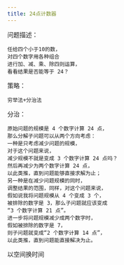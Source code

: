 ```yaml
---
title: 24点计数器
---
```


问题描述：
    
    任给四个小于10的数，
    对四个数字用各种组合
    进行加、减、乘、除四则运算，
    看看结果是否能等于 24？



策略：
    
    穷举法+分治法

分治：
    
    原始问题的规模是 4 个数字计算 24 点，
    那么分解子问题可以从两个方向考虑：
    一种是只考虑减少问题的规模，
    对于这个问题来说，
    减少规模不就是变成 3 个数字计算 24 点吗？
    然后再减少为两个数字计算 24 点，
    以此类推，直到问题能够直接求解为止；
    另一种是在减少问题规模的同时，
    调整结果的范围，同样，对这个问题来说，
    假如说我将问题规模从 4 个变成 3 个，
    被排除的数字是 3，那么子问题就应该变成
    “3 个数字计算 21 点”。
    进一步将问题规模减少成两个数字时，
    假如被排除的数字是 7，
    则子问题就变成“2 个数字计算 14 点”，
    以此类推，直到问题能直接解决为止。


以空间换时间